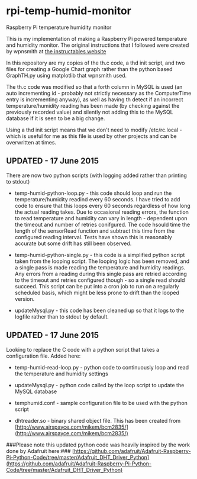 # rpi-temp-humid-monitor
Raspberry Pi temperature humidity monitor

This is my implementation of making a Raspberry Pi powered temperature and humidity monitor. The original instructions that I followed were created by wpnsmith at [the instructables website](http://www.instructables.com/id/Raspberry-Pi-Temperature-Humidity-Network-Monitor/)

In this repository are my copies of the th.c code, a thd init script, and two files for creating a Google Chart graph rather than the python based GraphTH.py using matplotlib that wpnsmith used.

The th.c code was modified so that a forth column in MySQL is used (an auto incrementing id - probably not strictly necessary as the ComputerTime entry is incrementing anyway), as well as having th detect if an incorrect temperature/humidity reading has been made (by checking against the previously recorded value) and silently not adding this to the MySQL database if it is seen to be a big change.

Using a thd init script means that we don't need to modify /etc/rc.local - which is useful for me as this file is used by other projects and can be overwritten at times.

## UPDATED - 17 June 2015
There are now two python scripts (with logging added rather than printing to stdout)

 - temp-humid-python-loop.py - this code should loop and run the temperature/humidity readind every 60 seconds. I have tried to add code to ensure that this loops every 60 seconds regardless of how long the actual reading takes. Due to occasional reading errors, the function to read temperature and humidity can vary in length - dependent upon the timeout and number of retries conifgured. The code hsould time the length of the sensorRead function and subtract this time from the configured reading interval. Tests have shown this is reasonably accurate but some drift has still been observed.

 - temp-humid-python-single.py - this code is a simplified python script taken from the looping script. The looping logic has been removed, and a single pass is made reading the temperature and humidity readings. Any errors from a reading during this single pass are retried according to the timeout and retries configured though - so a single read should succeed. This script can be put into a cron job to run on a regularly scheduled basis, which might be less prone to drift than the looped version.

 - updateMysql.py - this code has been cleaned up so that it logs to the logfile rather than to stdout by default.


## UPDATED - 17 June 2015
Looking to replace the C code with a python script that takes a configuration file. Added here:

 - temp-humid-read-loop.py - python code to continuously loop and read the temperature and humidity settings

 - updateMysql.py - python code called by the loop script to update the MySQL database

 - temphumid.conf - sample configuration file to be used with the python script

 - dhtreader.so - binary shared object file. This has been created from [http://www.airspayce.com/mikem/bcm2835/](http://www.airspayce.com/mikem/bcm2835/)

###Please note this updated python code was heavily inspired by the work done by Adafruit here:###
[https://github.com/adafruit/Adafruit-Raspberry-Pi-Python-Code/tree/master/Adafruit_DHT_Driver_Python](https://github.com/adafruit/Adafruit-Raspberry-Pi-Python-Code/tree/master/Adafruit_DHT_Driver_Python)


